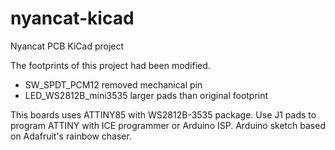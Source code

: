 # nyancat-kicad
Nyancat PCB KiCad project 

The footprints of this project had been modified.
- SW_SPDT_PCM12 removed mechanical pin
- LED_WS2812B_mini3535 larger pads than original footprint

This boards uses ATTINY85 with WS2812B-3535 package.
Use J1 pads to program ATTINY with ICE programmer or Arduino ISP.
Arduino sketch based on Adafruit's rainbow chaser.

